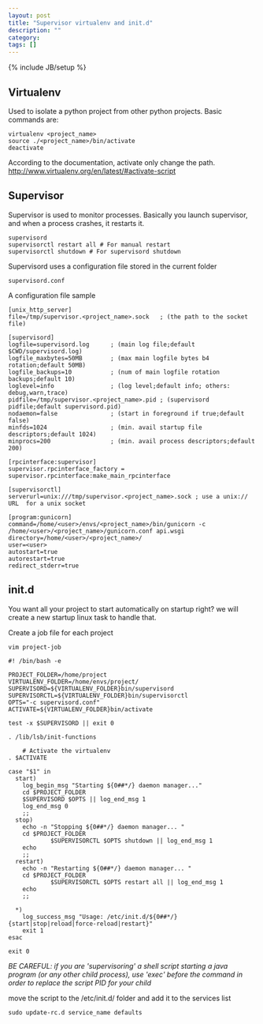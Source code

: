 ```yaml
---
layout: post
title: "Supervisor virtualenv and init.d"
description: ""
category: 
tags: []
---
```

{% include JB/setup %}


Virtualenv
----------

Used to isolate a python project from other python projects.
Basic commands are:

    virtualenv <project_name>
    source ./<project_name>/bin/activate
    deactivate

According to the documentation, activate only change the path.
http://www.virtualenv.org/en/latest/#activate-script


Supervisor
----------

Supervisor is used to monitor processes. Basically you launch supervisor, and when a process crashes, it restarts it.

    supervisord
    supervisorctl restart all # For manual restart
    supervisorctl shutdown # For supervisord shutdown

Supervisord uses a configuration file stored in the current folder

    supervisord.conf

A configuration file sample

    [unix_http_server]
    file=/tmp/supervisor.<project_name>.sock   ; (the path to the socket file)
    
    [supervisord]
    logfile=supervisord.log      ; (main log file;default $CWD/supervisord.log)
    logfile_maxbytes=50MB        ; (max main logfile bytes b4 rotation;default 50MB)
    logfile_backups=10           ; (num of main logfile rotation backups;default 10)
    loglevel=info                ; (log level;default info; others: debug,warn,trace)
    pidfile=/tmp/supervisor.<project_name>.pid ; (supervisord pidfile;default supervisord.pid)
    nodaemon=false               ; (start in foreground if true;default false)
    minfds=1024                  ; (min. avail startup file descriptors;default 1024)
    minprocs=200                 ; (min. avail process descriptors;default 200)
    
    [rpcinterface:supervisor]
    supervisor.rpcinterface_factory = supervisor.rpcinterface:make_main_rpcinterface
    
    [supervisorctl]
    serverurl=unix:///tmp/supervisor.<project_name>.sock ; use a unix:// URL  for a unix socket
    
    [program:gunicorn]
    command=/home/<user>/envs/<project_name>/bin/gunicorn -c /home/<user>/<project_name>/gunicorn.conf api.wsgi
    directory=/home/<user>/<project_name>/
    user=<user>
    autostart=true
    autorestart=true
    redirect_stderr=true


init.d
------

You want all your project to start automatically on startup right?
we will create a new startup linux task to handle that.

Create a job file for each project

    vim project-job

    #! /bin/bash -e
    
    PROJECT_FOLDER=/home/project
    VIRTUALENV_FOLDER=/home/envs/project/
    SUPERVISORD=${VIRTUALENV_FOLDER}bin/supervisord
    SUPERVISORCTL=${VIRTUALENV_FOLDER}bin/supervisorctl
    OPTS="-c supervisord.conf"
    ACTIVATE=${VIRTUALENV_FOLDER}bin/activate
    
    test -x $SUPERVISORD || exit 0
    
    . /lib/lsb/init-functions
    
        # Activate the virtualenv
    . $ACTIVATE 
    
    case "$1" in
      start)
        log_begin_msg "Starting ${0##*/} daemon manager..."
        cd $PROJECT_FOLDER
        $SUPERVISORD $OPTS || log_end_msg 1
        log_end_msg 0
        ;;
      stop)
        echo -n "Stopping ${0##*/} daemon manager... "
        cd $PROJECT_FOLDER
                $SUPERVISORCTL $OPTS shutdown || log_end_msg 1
        echo
        ;;
      restart)
        echo -n "Restarting ${0##*/} daemon manager... "
        cd $PROJECT_FOLDER
                $SUPERVISORCTL $OPTS restart all || log_end_msg 1
        echo
        ;;
        
      *)
        log_success_msg "Usage: /etc/init.d/${0##*/}
    {start|stop|reload|force-reload|restart}"
        exit 1
    esac
    
    exit 0

*BE CAREFUL: if you are 'supervisoring' a shell script starting a java program (or any other child process), use 'exec' before the command in order to replace the script PID for your child*

move the script to the /etc/init.d/ folder
and add it to the services list

    sudo update-rc.d service_name defaults




